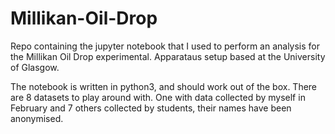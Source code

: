 # Millikan-Oil-Drop

Repo containing the jupyter notebook that I used to perform an analysis for the Millikan Oil Drop experimental. Apparataus setup based at the University of Glasgow. 

The notebook is written in python3, and should work out of the box. There are 8 datasets to play around with. One with data collected by myself in February and 7 others collected by students, their names have been anonymised.    
